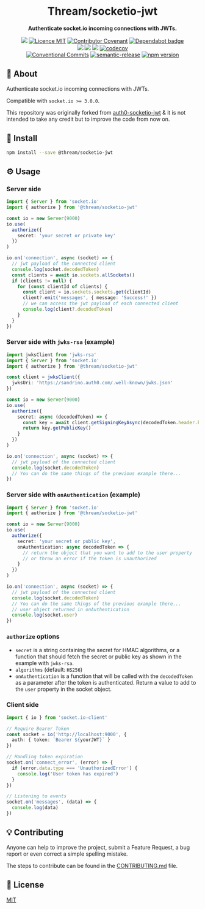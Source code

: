 <h1 align="center">Thream/socketio-jwt</h1>

<p align="center">
  <strong>Authenticate socket.io incoming connections with JWTs.</strong>
</p>

<p align="center">
  <a href="./CONTRIBUTING.md"><img src="https://img.shields.io/badge/PRs-welcome-brightgreen.svg?style=flat" /></a>
  <a href="./LICENSE"><img src="https://img.shields.io/badge/licence-MIT-blue.svg" alt="Licence MIT"/></a>
  <a href="./CODE_OF_CONDUCT.md"><img src="https://img.shields.io/badge/Contributor%20Covenant-v2.0%20adopted-ff69b4.svg" alt="Contributor Covenant" /></a>
  <a href="https://dependabot.com/"><img src="https://badgen.net/github/dependabot/Thream/socketio-jwt?icon=dependabot" alt="Dependabot badge" /></a>
  <br/>
  <a href="https://github.com/Thream/socketio-jwt/actions/workflows/build.yml"><img src="https://github.com/Thream/socketio-jwt/actions/workflows/build.yml/badge.svg?branch=develop" /></a>
  <a href="https://github.com/Thream/socketio-jwt/actions/workflows/lint.yml"><img src="https://github.com/Thream/socketio-jwt/actions/workflows/lint.yml/badge.svg?branch=develop" /></a>
  <a href="https://github.com/Thream/socketio-jwt/actions/workflows/test.yml"><img src="https://github.com/Thream/socketio-jwt/actions/workflows/test.yml/badge.svg?branch=develop" /></a>
  <a href="https://codecov.io/gh/Thream/socketio-jwt"><img src="https://codecov.io/gh/Thream/socketio-jwt/branch/develop/graph/badge.svg" alt="codecov" /></a>
  <br />
  <a href="https://conventionalcommits.org"><img src="https://img.shields.io/badge/Conventional%20Commits-1.0.0-yellow.svg" alt="Conventional Commits" /></a>
  <a href="https://github.com/semantic-release/semantic-release"><img src="https://img.shields.io/badge/%20%20%F0%9F%93%A6%F0%9F%9A%80-semantic--release-e10079.svg" alt="semantic-release" /></a>
  <a href="https://www.npmjs.com/package/@thream/socketio-jwt"><img src="https://img.shields.io/npm/v/@thream/socketio-jwt.svg" alt="npm version"></a>
</p>

## 📜 About

Authenticate socket.io incoming connections with JWTs.

Compatible with `socket.io >= 3.0.0`.

This repository was originally forked from [auth0-socketio-jwt](https://github.com/auth0-community/auth0-socketio-jwt) & it is not intended to take any credit but to improve the code from now on.

## 💾 Install

```sh
npm install --save @thream/socketio-jwt
```

## ⚙️ Usage

### Server side

```ts
import { Server } from 'socket.io'
import { authorize } from '@thream/socketio-jwt'

const io = new Server(9000)
io.use(
  authorize({
    secret: 'your secret or private key'
  })
)

io.on('connection', async (socket) => {
  // jwt payload of the connected client
  console.log(socket.decodedToken)
  const clients = await io.sockets.allSockets()
  if (clients != null) {
    for (const clientId of clients) {
      const client = io.sockets.sockets.get(clientId)
      client?.emit('messages', { message: 'Success!' })
      // we can access the jwt payload of each connected client
      console.log(client?.decodedToken)
    }
  }
})
```

### Server side with `jwks-rsa` (example)

```ts
import jwksClient from 'jwks-rsa'
import { Server } from 'socket.io'
import { authorize } from '@thream/socketio-jwt'

const client = jwksClient({
  jwksUri: 'https://sandrino.auth0.com/.well-known/jwks.json'
})

const io = new Server(9000)
io.use(
  authorize({
    secret: async (decodedToken) => {
      const key = await client.getSigningKeyAsync(decodedToken.header.kid)
      return key.getPublicKey()
    }
  })
)

io.on('connection', async (socket) => {
  // jwt payload of the connected client
  console.log(socket.decodedToken)
  // You can do the same things of the previous example there...
})
```

### Server side with `onAuthentication` (example)

```ts
import { Server } from 'socket.io'
import { authorize } from '@thream/socketio-jwt'

const io = new Server(9000)
io.use(
  authorize({
    secret: 'your secret or public key',
    onAuthentication: async decodedToken => {
      // return the object that you want to add to the user property
      // or throw an error if the token is unauthorized
    }
  })
)

io.on('connection', async (socket) => {
  // jwt payload of the connected client
  console.log(socket.decodedToken)
  // You can do the same things of the previous example there...
  // user object returned in onAuthentication
  console.log(socket.user)
})
```

### `authorize` options

- `secret` is a string containing the secret for HMAC algorithms, or a function that should fetch the secret or public key as shown in the example with `jwks-rsa`.
- `algorithms` (default: `HS256`)
- `onAuthentication` is a function that will be called with the `decodedToken` as a parameter after the token is authenticated. Return a value to add to the `user` property in the socket object.

### Client side

```ts
import { io } from 'socket.io-client'

// Require Bearer Token
const socket = io('http://localhost:9000', {
  auth: { token: `Bearer ${yourJWT}` }
})

// Handling token expiration
socket.on('connect_error', (error) => {
  if (error.data.type === 'UnauthorizedError') {
    console.log('User token has expired')
  }
})

// Listening to events
socket.on('messages', (data) => {
  console.log(data)
})
```

## 💡 Contributing

Anyone can help to improve the project, submit a Feature Request, a bug report or even correct a simple spelling mistake.

The steps to contribute can be found in the [CONTRIBUTING.md](./CONTRIBUTING.md) file.

## 📄 License

[MIT](./LICENSE)
